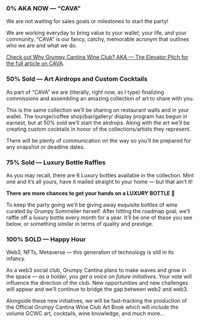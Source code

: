 ### 0% AKA NOW — “CAVA”

We are not waiting for sales goals or milestones to start the party!

We are working everyday to bring value to your wallet, your life, and your community. “CAVA” is our fancy, catchy, memorable acronym that outlines who we are and what we do.

[Check out Why Grumpy Cantina Wine Club? AKA — The Elevator Pitch for the full article on CAVA](https://medium.com/grumpy-cantina-wine-club/why-grumpy-cantina-wine-club-aka-the-elevator-pitch-9b6862282b83).



### 50% Sold — Art Airdrops and Custom Cocktails

As part of “CAVA” we are (literally, right now, as I type) finalizing commissions and assembling an amazing collection of art to share with you.

This is the same collection we’ll be sharing on restaurant walls and in your wallet. The lounge/coffee shop/bar/gallery/ display program has begun in earnest, but at 50% sold we’ll start the airdrops. Along with the art we’ll be creating custom cocktails in honor of the collections/artists they represent.

There will be plenty of communication on the way so you’ll be prepared for any snapshot or deadline dates.



### 75% Sold — Luxury Bottle Raffles

As you may recall, there are 6 Luxury bottles available in the collection. Mint one and it’s all yours, have it mailed straight to your home — but that ain’t it!

**There are more chances to get your hands on a LUXURY BOTTLE 🍾**

To keep the party going we’ll be giving away exquisite bottles of wine curated by Grumpy Sommelier herself. After hitting the roadmap goal, we’ll raffle off a luxury bottle every month for a year. It’ll be one of these you see below, or something similar in terms of quality and prestige.



### 100% SOLD — Happy Hour

Web3, NFTs, Metaverse — this generation of technology is still in its infancy.

As a web3 social club, Grumpy Cantina plans to make waves and grow in the space — *as a holder, you get a voice on future initiatives*. Your vote will influence the direction of the club. New opportunities and new challenges will appear and we’ll continue to bridge the gap between web2 and web3.

Alongside these new initiatives, we will be fast-tracking the production of the Official Grumpy Cantina Wine Club Art Book which will include the volume GCWC art, cocktails, wine knowledge, and much more…
